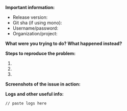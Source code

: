 **Important information:**

  - Release version:
  - Git sha (if using mono):
  - Username/password:
  - Organization/project:

**What were you trying to do? What happened instead?**


**Steps to reproduce the problem:**

  1.
  1.
  1.

**Screenshots of the issue in action:**


**Logs and other useful info:**

```
// paste logs here
```
